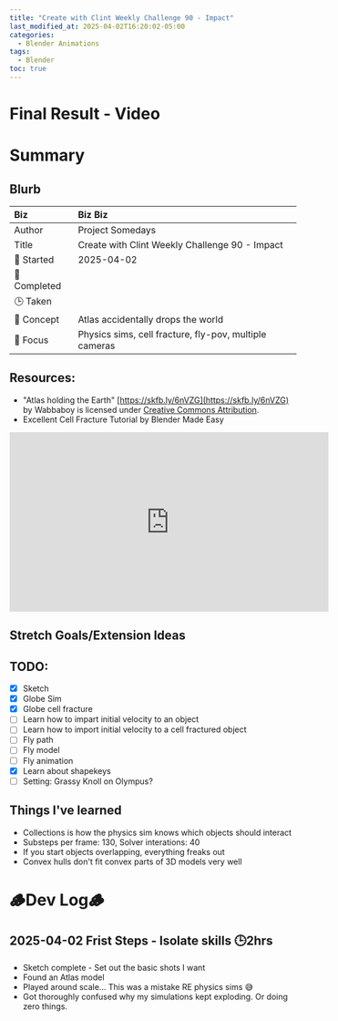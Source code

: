 ```yaml
---
title: "Create with Clint Weekly Challenge 90 - Impact"
last_modified_at: 2025-04-02T16:20:02-05:00
categories:
  - Blender Animations
tags:
  - Blender
toc: true
---
```


# Final Result - Video
<!-- [![Watch the video](https://img.youtube.com/vi/4eS8dGd9_TI/maxresdefault.jpg)](https://youtu.be/4eS8dGd9_TI) -->

# Summary
## Blurb

| Biz             | Biz Biz                               |
|:--------           | :---------                                |
| Author          | Project Somedays                      |
| Title           | Create with Clint Weekly Challenge 90 - Impact |
| 📅 Started      | 2025-04-02        |
| 📅 Completed    |         |
| 🕒 Taken        |                                   |
| 🤯 Concept      | Atlas accidentally drops the world       |
| 🔎 Focus        | Physics sims, cell fracture, fly-pov, multiple cameras    |

## Resources:
- "Atlas holding the Earth" [https://skfb.ly/6nVZG](https://skfb.ly/6nVZG) by Wabbaboy is licensed under [Creative Commons Attribution](http://creativecommons.org/licenses/by/4.0/).
- Excellent Cell Fracture Tutorial by Blender Made Easy
<iframe width="560" height="315" src="https://www.youtube.com/embed/Xdrz7icUvC4?si=nbuQG6mGM25nYc1u" title="YouTube video player" frameborder="0" allow="accelerometer; autoplay; clipboard-write; encrypted-media; gyroscope; picture-in-picture; web-share" referrerpolicy="strict-origin-when-cross-origin" allowfullscreen></iframe>

## Stretch Goals/Extension Ideas

## TODO:
- [x] Sketch
- [x] Globe Sim
- [x] Globe cell fracture
- [ ] Learn how to impart initial velocity to an object
- [ ] Learn how to import initial velocity to a cell fractured object
- [ ] Fly path
- [ ] Fly model
- [ ] Fly animation
- [x] Learn about shapekeys
- [ ] Setting: Grassy Knoll on Olympus?

## Things I've learned
- Collections is how the physics sim knows which objects should interact
- Substeps per frame: 130, Solver interations: 40
- If you start objects overlapping, everything freaks out
- Convex hulls don't fit convex parts of 3D models very well


# 🪵Dev Log🪵

## 2025-04-02 Frist Steps - Isolate skills 🕒2hrs
- Sketch complete - Set out the basic shots I want
- Found an Atlas model
- Played around scale... This was a mistake RE physics sims 😅
- Got thoroughly confused why my simulations kept exploding. Or doing zero things.


